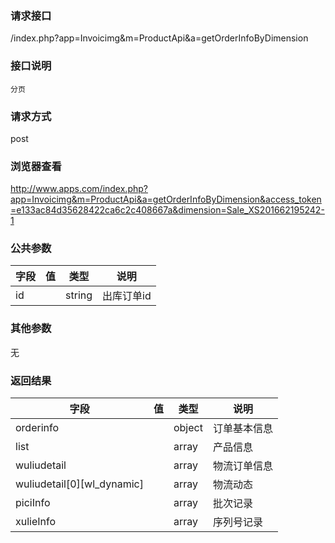 ### **请求接口**
/index.php?app=Invoicimg&m=ProductApi&a=getOrderInfoByDimension

### **接口说明**
`分页`

### **请求方式**
post

### **浏览器查看**
http://www.apps.com/index.php?app=Invoicimg&m=ProductApi&a=getOrderInfoByDimension&access_token=e133ac84d35628422ca6c2c408667a&dimension=Sale_XS201662195242-1

### **公共参数** 
|字段       |值             |类型    |说明           |
| --------- |--------      |--------|--------       |
|id|              |string | 出库订单id  |
### **其他参数**
无

### **返回结果**
|字段       |值             |类型    |说明           |
| --------- |--------      |--------|--------       |
|orderinfo|         | object|订单基本信息 |
|list|         | array| 产品信息|
|wuliudetail|         | array | 物流订单信息 |
|wuliudetail[0][wl_dynamic]|         | array | 物流动态|
|piciInfo|         | array | 批次记录 |
|xulieInfo|       | array | 序列号记录 |

``` javascript